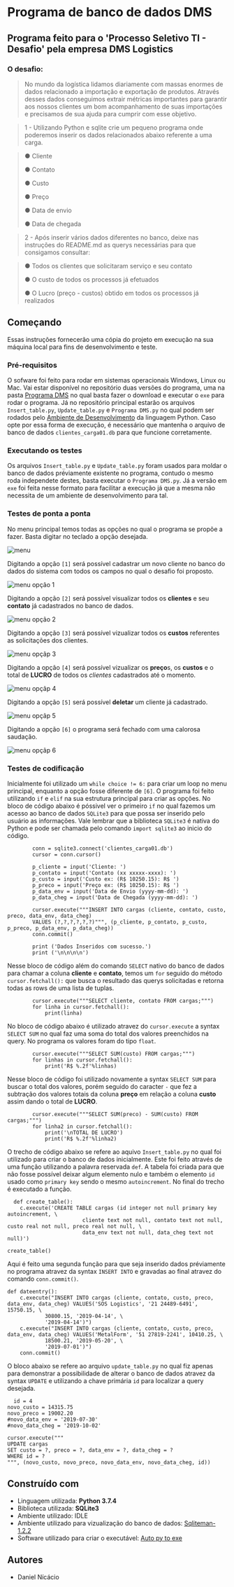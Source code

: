 # Programa de banco de dados DMS
## Programa feito para o 'Processo Seletivo TI - Desafio' pela empresa DMS Logistics
### O desafio:
> No mundo da logística lidamos diariamente com massas enormes de dados relacionado a importação e exportação de produtos. Através desses dados conseguimos extrair métricas importantes para garantir aos nossos clientes um bom acompanhamento de suas importações e precisamos de sua ajuda para cumprir com esse objetivo.</p>

> 1 - Utilizando Python e sqlite crie um pequeno programa onde poderemos inserir os dados relacionados abaixo referente a uma carga.

> <p>● Cliente</p> 
> <p>● Contato</p>
> <p>● Custo</p> 
> <p>● Preço</p> 
> <p>● Data de envio</p> 
> <p>● Data de chegada</p>

> 2 - Após inserir vários dados diferentes no banco, deixe nas instruções do README.md as querys necessárias para que consigamos consultar:

> <p>● Todos os clientes que solicitaram serviço e seu contato</p> 
> <p>● O custo de todos os processos já efetuados</p>
> <p>● O Lucro (preço - custos) obtido em todos os processos já realizados</p>

## Começando
Essas instruções fornecerão uma cópia do projeto em execução na sua máquina local para fins de desenvolvimento e teste.
### Pré-requisitos
O sofware foi feito para rodar em sistemas operacionais Windows, Linux ou Mac. Vai estar disponível no repositório duas versões do programa, uma na pasta [Programa DMS](https://github.com/danielcrash/samantha666/tree/master/Programa%20DMS) no qual basta fazer o download e executar o ``` exe ``` para rodar o programa. Já no repositório principal estarão os arquivos ``` Insert_table.py ```, ``` Update_table.py ``` e ``` Programa DMS.py ``` no qual podem ser rodados pelo [Ambiente de Desenvolvimento](https://www.python.org/downloads/) da linguagem Python. Caso opte por essa forma de execução, é necessário que mantenha o arquivo de banco de dados ``` clientes_carga01.db ``` para que funcione corretamente.

### Executando os testes
Os arquivos ``` Insert_table.py ``` e ``` Update_table.py ``` foram usados para moldar o banco de dados préviamente existente no programa, contudo o mesmo roda independete destes, basta executar o ``` Programa DMS.py ```. Já a versão em ``` exe ``` foi feita nesse formato para facilitar a execução já que a mesma não necessita de um ambiente de desenvolvimento para tal. 

### Testes de ponta a ponta
No menu principal temos todas as opções no qual o programa se propõe a fazer. Basta digitar no teclado a opção desejada.

![menu](https://github.com/danielcrash/samantha666/blob/master/menu%20programa.png)

Digitando a opção ``` [1] ``` será possível cadastrar um novo cliente no banco do dados do sistema com todos os campos no qual o desafio foi proposto.

![menu opção 1](https://github.com/danielcrash/samantha666/blob/master/menu%20opcao%201.png)

Digitando a opção ``` [2] ``` será possível visualizar todos os **clientes** e seu **contato** já cadastrados no banco de dados. 

![menu opção 2](https://github.com/danielcrash/samantha666/blob/master/menu%20opcao%202.png)

Digitando a opção ``` [3] ``` será possível vizualizar todos os **custos** referentes as solicitações dos clientes.

![menu opçãp 3](https://github.com/danielcrash/samantha666/blob/master/menu%20opcao%203.png)

Digitando a opção ``` [4] ``` será possível vizualizar os **preço**s, os **custos** e o total de **LUCRO** de todos os *clientes* cadastrados até o momento.

![menu opçãp 4](https://github.com/danielcrash/samantha666/blob/master/menu%20opcao%204.png)

Digitando a opção ``` [5] ``` será possível **deletar** um cliente já cadastrado.

![menu opçãp 5](https://github.com/danielcrash/samantha666/blob/master/menu%20opcao%205.png)

Digitando a opção ``` [6] ``` o programa será fechado com uma calorosa saudação.

![menu opçãp 6](https://github.com/danielcrash/samantha666/blob/master/menu%20opcao%206.png)

### Testes de codificação

Inicialmente foi utilizado um ``` while choice != 6: ``` para criar um loop no menu principal, enquanto a opção fosse diferente de ``` [6] ```.
O programa foi feito utilizando ``` if ``` e ``` elif ``` na sua estrutura principal para criar as opções.
No bloco de código abaixo é póssivel ver o primeiro ``` if ``` no qual fazemos um acesso ao banco de dados ``` SQLite3 ``` para que possa ser inserido pelo usuário as informações. Vale lembrar que a biblioteca ``` SQLite3 ``` é nativa do Python e pode ser chamada pelo comando ``` import sqlite3 ``` ao inicio do código.
```
        conn = sqlite3.connect('clientes_carga01.db')
        cursor = conn.cursor()

        p_cliente = input('Cliente: ')
        p_contato = input('Contato (xx xxxxx-xxxx): ')
        p_custo = input('Custo ex: (R$ 10250.15): R$ ')
        p_preco = input('Preço ex: (R$ 10250.15): R$ ')
        p_data_env = input('Data de Envio (yyyy-mm-dd): ')
        p_data_cheg = input('Data de Chegada (yyyy-mm-dd): ')

        cursor.execute("""INSERT INTO cargas (cliente, contato, custo, preco, data_env, data_cheg)
        VALUES (?,?,?,?,?,?)""", (p_cliente, p_contato, p_custo, p_preco, p_data_env, p_data_cheg))
        conn.commit()

        print ('Dados Inseridos com sucesso.')
        print ('\n\n\n\n')
```

Nesse bloco de código além do comando ``` SELECT ``` nativo do banco de dados para chamar a coluna **cliente** e **contato**, temos um ``` for ``` seguido do método ``` cursor.fetchall(): ``` que busca o resultado das querys solicitadas e retorna todas as rows de uma lista de tuplas. 
```
        cursor.execute("""SELECT cliente, contato FROM cargas;""")
        for linha in cursor.fetchall():
            print(linha)

```
No bloco de código abaixo é utilizado atravez do ``` cursor.execute ``` a syntax ``` SELECT SUM ``` no qual faz uma soma do total dos valores preenchidos na query. No programa os valores foram do tipo ``` float ```. 

```
        cursor.execute("""SELECT SUM(custo) FROM cargas;""")
        for linhas in cursor.fetchall():
            print('R$ %.2f'%linhas)
```

Nesse bloco de código foi utilizado novamente a syntax ``` SELECT SUM ``` para buscar o total dos valores, porém seguido do caracter ```-``` que fez a subtração dos valores totais da coluna **preço** em relação a coluna **custo** assim dando o total de **LUCRO**.

```     
        cursor.execute("""SELECT SUM(preco) - SUM(custo) FROM cargas;""")
        for linha2 in cursor.fetchall():
            print('\nTOTAL DE LUCRO')
            print('R$ %.2f'%linha2)
```
O trecho de código abaixo se refere ao aquivo ``` Insert_table.py ``` no qual foi utilizado para criar o banco de dados inicialmente. Este foi feito através de uma função utilizando a palavra reservada ``` def ```. A tabela foi criada para que não fosse possível deixar algum elemento nulo e também o elemento ``` id ``` usado como ``` primary key ``` sendo o mesmo ``` autoincrement ```. No final do trecho é executado a função.

```
  def create_table():
	c.execute('CREATE TABLE cargas (id integer not null primary key autoincrement, \
                        cliente text not null, contato text not null, custo real not null, preco real not null, \
                        data_env text not null, data_cheg text not null)')

create_table()
```
Aqui é feito uma segunda função para que seja inserido dados préviamente no programa atravez da syntax ``` INSERT INTO ``` e gravadas ao final atravez do comando ``` conn.commit() ```.

```
def dateentry():
	c.execute("INSERT INTO cargas (cliente, contato, custo, preco, data_env, data_cheg) VALUES('SOS Logistics', '21 24489-6491', 15750.15, \
			30800.15, '2019-04-14', \
			'2019-04-14')")
	c.execute("INSERT INTO cargas (cliente, contato, custo, preco, data_env, data_cheg) VALUES('MetalForm', '51 27819-2241', 10410.25, \
			18500.21, '2019-05-20', \
			'2019-07-01')")
	conn.commit()
```
O bloco abaixo se refere ao arquivo ``` update_table.py ``` no qual fiz apenas para demonstrar a possibilidade de alterar o banco de dados atravez da syntax ``` UPDATE ``` e utilizando a chave primária ``` id ``` para localizar a query desejada.

```  
  id = 4
novo_custo = 14315.75
novo_preco = 19002.20
#novo_data_env = '2019-07-30'
#novo_data_cheg = '2019-10-02'

cursor.execute("""
UPDATE cargas
SET custo = ?, preco = ?, data_env = ?, data_cheg = ?
WHERE id = ?
""", (novo_custo, novo_preco, novo_data_env, novo_data_cheg, id))
```

## Construído com
- Linguagem utilizada: **Python 3.7.4**
- Biblioteca utilizada: **SQLite3**
- Ambiente utilizado: IDLE
- Ambiente utilizado para vizualização do banco de dados: [Sqliteman-1.2.2](https://sourceforge.net/projects/sqliteman/files/sqliteman/1.2.2/)
- Software utilizado para criar o executável: [Auto py to exe](https://nitratine.net/blog/post/auto-py-to-exe/)

## Autores

- Daniel Nícácio
